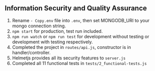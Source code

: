 Information Security and Quality Assurance
------
1) Rename `- Copy.env` file into `.env`, then set MONGODB_URI to your mongo connection string.
2) `npm start` for production, test run included. 
3) `npm run watch` or `npm run test` for development without testing or development with testing respectively. 
4) Completed the project in `routes/api.js`, constructor is in handler/controller.
5) Helmetjs provides all its security features to `server.js`
6) Completed all 11 functional tests in `tests/2_functional-tests.js`


